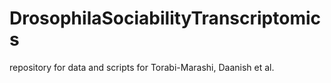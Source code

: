# DrosophilaSociabilityTranscriptomics
repository for data and scripts for Torabi-Marashi, Daanish et al. 
